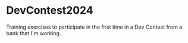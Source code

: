 # DevContest2024
Training exercises to participate in the first time in a Dev Contest from a bank that I´m working.
